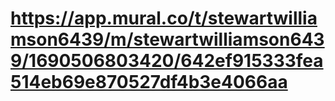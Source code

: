 # https://app.mural.co/t/stewartwilliamson6439/m/stewartwilliamson6439/1690506803420/642ef915333fea514eb69e870527df4b3e4066aa